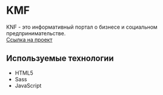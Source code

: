 # KMF

KNF - это информативный портал о бизнесе и социальном предпринимательстве.  
[Ссылка на проект](https://georgymedvedsky.github.io/KMF-landing/)

## Используемые технологии

  * HTML5
  * Sass
  * JavaScript

